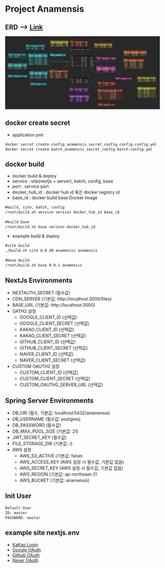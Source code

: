 # Project Anamensis


## ERD --> [Link](https://www.erdcloud.com/d/kaLkfNKiwKcPe85k4)
![](./resource/erd.jpg)

## docker create secret
- application.yml

```shell
docker secret create config_anamensis_secret_config config-config.yml
docker secret create batch_anamensis_secret_config batch-config.yml
```

## docker build
- docker build & deploy
- service : site(nextjs + server), batch, config, base
- port : service port
- docker_hub_id : docker hub id 혹은 docker registry id
- base_id : docker build base Docker Image
```shell
#build, site, batch, config
/root/build.sh service version docker_hub_id base_id

#build base
/root/build.sh base version docker_hub_id

```
- example build & deploy
```shell
#site build
./build.sh site 0.0.40 anamensis anamensis

#base build
/root/build.sh base 0.0.1 anamensis
```

## NextJs Environments
- NEXTAUTH_SECRET (필수값)
- CDN_SERVER (기본값: http://localhost:3000/files)
- BASE_URL (기본값: http://localhost:3000)
- OATH2 설정
  - GOOGLE_CLIENT_ID (선택값)
  - GOOGLE_CLIENT_SECRET (선택값) 
  - KAKAO_CLIENT_ID (선택값)
  - KAKAO_CLIENT_SECRET (선택값)
  - GITHUB_CLIENT_ID (선택값)
  - GITHUB_CLIENT_SECRET (선택값)
  - NAVER_CLIENT_ID (선택값)
  - NAVER_CLIENT_SECRET (선택값)
- CUSTOM OAUTH2 설정
  - CUSTOM_CLIENT_ID (선택값)
  - CUSTOM_CLIENT_SECRET (선택값)
  - CUSTOM_OAUTH2_SERVER_URL (선택값)

## Spring Server Environments
- DB_URI (필수, 기본값: localhost:5432/anamensis)
- DB_USERNAME (필수값: postgres)
- DB_PASSWORD (필수값)
- DB_MAX_POOL_SIZE (기본값: 21)
- JWT_SECRET_KEY (필수값)
- FILE_STORAGE_DIR (기본값: /)
- AWS 설정
  - AWS_S3_ACTIVE (기본값: false)
  - AWS_ACCESS_KEY  (AWS 설정 시 필수값, 기본값 없음)
  - AWS_SECRET_KEY (AWS 설정 시 필수값, 기본값 없음)
  - AWS_REGION (기본값: ap-northeast-2)
  - AWS_BUCKET (기본값: anamensis)

## Init User
```text
Default User
ID: master
PASSWORD: master
```

## example site nextjs.env
- [KaKao Login](https://developers.kakao.com/product/kakaoLogin)
- [Google OAuth](https://cloud.google.com/apigee/docs/api-platform/security/oauth/oauth-home?hl=ko)
- [Github OAuth](https://docs.github.com/ko/apps/oauth-apps/building-oauth-apps/authorizing-oauth-apps)
- [Naver OAuth](https://developers.naver.com/docs/login/api/api.md)

